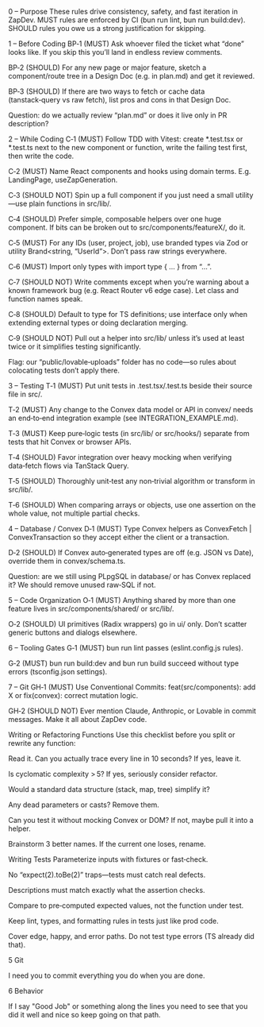 0 – Purpose
These rules drive consistency, safety, and fast iteration in ZapDev.
MUST rules are enforced by CI (bun run lint, bun run build:dev).
SHOULD rules you owe us a strong justification for skipping.

1 – Before Coding
BP‑1 (MUST) Ask whoever filed the ticket what “done” looks like. If you skip this you’ll land in endless review comments.

BP‑2 (SHOULD) For any new page or major feature, sketch a component/route tree in a Design Doc (e.g. in plan.md) and get it reviewed.

BP‑3 (SHOULD) If there are two ways to fetch or cache data (tanstack‑query vs raw fetch), list pros and cons in that Design Doc.

Question: do we actually review “plan.md” or does it live only in PR description?

2 – While Coding
C‑1 (MUST) Follow TDD with Vitest: create *.test.tsx or *.test.ts next to the new component or function, write the failing test first, then write the code.

C‑2 (MUST) Name React components and hooks using domain terms. E.g. LandingPage, useZapGeneration.

C‑3 (SHOULD NOT) Spin up a full <Page> component if you just need a small utility—use plain functions in src/lib/.

C‑4 (SHOULD) Prefer simple, composable helpers over one huge component. If bits can be broken out to src/components/featureX/, do it.

C‑5 (MUST) For any IDs (user, project, job), use branded types via Zod or utility Brand<string, “UserId”>. Don’t pass raw strings everywhere.

C‑6 (MUST) Import only types with import type { … } from “…”.

C‑7 (SHOULD NOT) Write comments except when you’re warning about a known framework bug (e.g. React Router v6 edge case). Let class and function names speak.

C‑8 (SHOULD) Default to type for TS definitions; use interface only when extending external types or doing declaration merging.

C‑9 (SHOULD NOT) Pull out a helper into src/lib/ unless it’s used at least twice or it simplifies testing significantly.

Flag: our “public/lovable‑uploads” folder has no code—so rules about colocating tests don’t apply there.

3 – Testing
T‑1 (MUST) Put unit tests in .test.tsx/.test.ts beside their source file in src/.

T‑2 (MUST) Any change to the Convex data model or API in convex/ needs an end‑to‑end integration example (see INTEGRATION_EXAMPLE.md).

T‑3 (MUST) Keep pure‑logic tests (in src/lib/ or src/hooks/) separate from tests that hit Convex or browser APIs.

T‑4 (SHOULD) Favor integration over heavy mocking when verifying data‑fetch flows via TanStack Query.

T‑5 (SHOULD) Thoroughly unit‑test any non‑trivial algorithm or transform in src/lib/.

T‑6 (SHOULD) When comparing arrays or objects, use one assertion on the whole value, not multiple partial checks.

4 – Database / Convex
D‑1 (MUST) Type Convex helpers as ConvexFetch | ConvexTransaction so they accept either the client or a transaction.

D‑2 (SHOULD) If Convex auto‑generated types are off (e.g. JSON vs Date), override them in convex/schema.ts.

Question: are we still using PLpgSQL in database/ or has Convex replaced it? We should remove unused raw‐SQL if not.

5 – Code Organization
O‑1 (MUST) Anything shared by more than one feature lives in src/components/shared/ or src/lib/.

O‑2 (SHOULD) UI primitives (Radix wrappers) go in ui/ only. Don’t scatter generic buttons and dialogs elsewhere.

6 – Tooling Gates
G‑1 (MUST) bun run lint passes (eslint.config.js rules).

G‑2 (MUST) bun run build:dev and bun run build succeed without type errors (tsconfig.json settings).

7 – Git
GH‑1 (MUST) Use Conventional Commits: feat(src/components): add X or fix(convex): correct mutation logic.

GH‑2 (SHOULD NOT) Ever mention Claude, Anthropic, or Lovable in commit messages. Make it all about ZapDev code.

Writing or Refactoring Functions
Use this checklist before you split or rewrite any function:

Read it. Can you actually trace every line in 10 seconds? If yes, leave it.

Is cyclomatic complexity > 5? If yes, seriously consider refactor.

Would a standard data structure (stack, map, tree) simplify it?

Any dead parameters or casts? Remove them.

Can you test it without mocking Convex or DOM? If not, maybe pull it into a helper.

Brainstorm 3 better names. If the current one loses, rename.

Writing Tests
Parameterize inputs with fixtures or fast‑check.

No “expect(2).toBe(2)” traps—tests must catch real defects.

Descriptions must match exactly what the assertion checks.

Compare to pre‑computed expected values, not the function under test.

Keep lint, types, and formatting rules in tests just like prod code.

Cover edge, happy, and error paths. Do not test type errors (TS already did that).

5 Git

I need you to commit everything you do when you are done. 

6 Behavior 

If I say "Good Job" or something along the lines you need to see that you did it well and nice so keep going on that path. 
